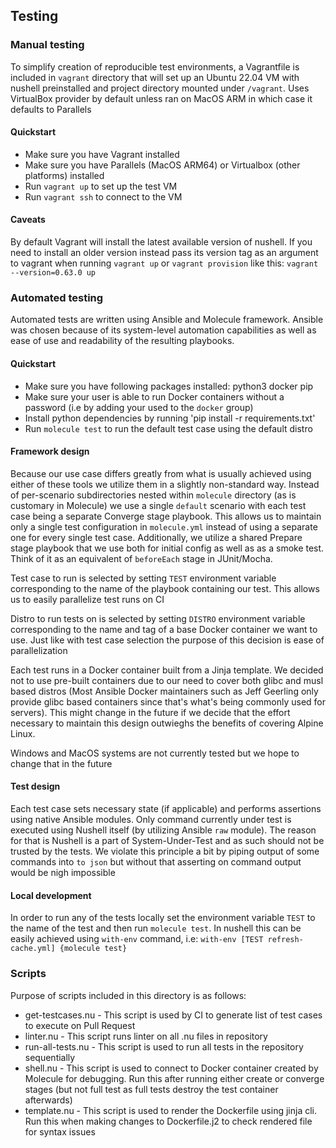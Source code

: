 ## __Testing__

### __Manual testing__
To simplify creation of reproducible test environments, a Vagrantfile is included in `vagrant` directory that will set up an Ubuntu 22.04 VM with nushell preinstalled and project directory mounted under `/vagrant`. Uses VirtualBox provider by default unless ran on MacOS ARM in which case it defaults to Parallels

#### __Quickstart__
* Make sure you have Vagrant installed
* Make sure you have Parallels (MacOS ARM64) or Virtualbox (other platforms) installed
* Run `vagrant up` to set up the test VM
* Run `vagrant ssh` to connect to the VM

#### __Caveats__
By default Vagrant will install the latest available version of nushell. If you need to install an older version instead pass its version tag as an argument to vagrant when running `vagrant up` or `vagrant provision` like this: `vagrant --version=0.63.0 up`

### __Automated testing__
Automated tests are written using Ansible and Molecule framework. Ansible was chosen because of its system-level automation capabilities as well as ease of use and readability of the resulting playbooks.

#### __Quickstart__
* Make sure you have following packages installed: python3 docker pip
* Make sure your user is able to run Docker containers without a password (i.e by adding your used to the `docker` group)
* Install python dependencies by running 'pip install -r requirements.txt'
* Run `molecule test` to run the default test case using the default distro

#### __Framework design__
Because our use case differs greatly from what is usually achieved using either of these tools we utilize them in a slightly non-standard way. Instead of per-scenario subdirectories nested within `molecule` directory (as is customary in Molecule) we use a single `default` scenario with each test case being a separate Converge stage playbook. This allows us to maintain only a single test configuration in `molecule.yml` instead of using a separate one for every single test case. Additionally, we utilize a shared Prepare stage playbook that we use both for initial config as well as as a smoke test. Think of it as an equivalent of `beforeEach` stage in JUnit/Mocha.

Test case to run is selected by setting `TEST` environment variable corresponding to the name of the playbook containing our test. This allows us to easily parallelize test runs on CI

Distro to run tests on is selected by setting `DISTRO` environment variable corresponding to the name and tag of a base Docker container we want to use. Just like with test case selection the purpose of this decision is ease of parallelization

Each test runs in a Docker container built from a Jinja template. We decided not to use pre-built containers due to our need to cover both glibc and musl based distros (Most Ansible Docker maintainers such as Jeff Geerling only provide glibc based containers since that's what's being commonly used for servers). This might change in the future if we decide that the effort necessary to maintain this design outwieghs the benefits of covering Alpine Linux.

Windows and MacOS systems are not currently tested but we hope to change that in the future

#### __Test design__
Each test case sets necessary state (if applicable) and performs assertions using native Ansible modules. Only command currently under test is executed using Nushell itself (by utilizing Ansible `raw` module). The reason for that is Nushell is a part of System-Under-Test and as such should not be trusted by the tests. We violate this principle a bit by piping output of some commands into `to json` but without that asserting on command output would be nigh impossible

#### __Local development__
In order to run any of the tests locally set the environment variable `TEST` to the name of the test and then run `molecule test`. In nushell this can be easily achieved using `with-env` command, i.e: `with-env [TEST refresh-cache.yml] {molecule test}`

### __Scripts__
Purpose of scripts included in this directory is as follows:
* get-testcases.nu - This script is used by CI to generate list of test cases to execute on Pull Request
* linter.nu - This script runs linter on all .nu files in repository
* run-all-tests.nu - This script is used to run all tests in the repository sequentially
* shell.nu - This script is used to connect to Docker container created by Molecule for debugging. Run this after running either create or converge stages (but not full test as full tests destroy the test container afterwards)
* template.nu - This script is used to render the Dockerfile using jinja cli. Run this when making changes to Dockerfile.j2 to check rendered file for syntax issues